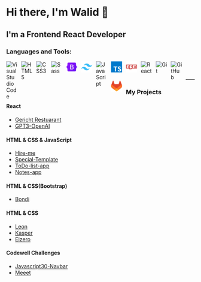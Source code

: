 # Hi there, I'm Walid 👋

## I'm a Frontend React Developer

### Languages and Tools:

<img align="left" alt="Visual Studio Code" width="30px" src="https://cdn.jsdelivr.net/gh/devicons/devicon/icons/vscode/vscode-original.svg" style="padding-right:10px;" />
<img align="left" alt="HTML5" width="30px" src="https://cdn.jsdelivr.net/gh/devicons/devicon/icons/html5/html5-original.svg" style="padding-right:10px;" />
<img align="left" alt="CSS3" width="30px" src="https://cdn.jsdelivr.net/gh/devicons/devicon/icons/css3/css3-original.svg" style="padding-right:10px;" />
<img align="left" alt="Sass" width="30px" src="https://cdn.jsdelivr.net/gh/devicons/devicon/icons/sass/sass-original.svg" style="padding-right:10px;" />
<img align="left" alt="Bootstrap" width="30px" src="https://github.com/devicons/devicon/blob/v2.15.1/icons/bootstrap/bootstrap-original.svg" style="padding-right:10px;" />
<img align="left" alt="Tailwindcss" width="30px" src="https://github.com/devicons/devicon/blob/v2.15.1/icons/tailwindcss/tailwindcss-plain.svg" style="padding-right:10px;" />
<img align="left" alt="JavaScript" width="30px" src="https://cdn.jsdelivr.net/gh/devicons/devicon/icons/javascript/javascript-original.svg" style="padding-right:10px;" />
<img align="left" alt="TypeScript" width="30px" src="https://github.com/devicons/devicon/blob/v2.15.1/icons/typescript/typescript-original.svg" style="padding-right:10px;" />
<img align="left" alt="npm" width="30px" src="https://github.com/devicons/devicon/blob/v2.15.1/icons/npm/npm-original-wordmark.svg" style="padding-right:10px;" />
<img align="left" alt="React" width="30px" src="https://cdn.jsdelivr.net/gh/devicons/devicon/icons/react/react-original.svg" style="padding-right:10px;" />
<img align="left" alt="Git" width="30px" src="https://cdn.jsdelivr.net/gh/devicons/devicon/icons/git/git-original.svg" style="padding-right:10px;" />
<img align="left" alt="GitHub" width="30px" src="https://user-images.githubusercontent.com/3369400/139447912-e0f43f33-6d9f-45f8-be46-2df5bbc91289.png" style="padding-right:10px;" />
<img align="left" alt="GitLab" width="30px" src="https://github.com/devicons/devicon/blob/v2.15.1/icons/gitlab/gitlab-original.svg" style="padding-right:10px;" />

<br />
<br />

---

### My Projects

#### React

- [Gericht Restuarant](https://react-gericht-resturant.netlify.app/)
- [GPT3-OpenAI](https://walid-allaf.github.io/GPT3-OpenAI/)

#### HTML & CSS & JavaScript

- [Hire-me](https://walid-allaf.github.io/Hire-me/)
- [Special-Template](https://walid-allaf.github.io/Special-template/)
- [ToDo-list-app](https://walid-allaf.github.io/ToDo-list-app/)
- [Notes-app](https://walid-allaf.github.io/Notes-app/)

#### HTML & CSS(Bootstrap)

- [Bondi](https://walid-allaf.github.io/Bondi/)

#### HTML & CSS

- [Leon](https://walid-allaf.github.io/Leon)
- [Kasper](https://walid-allaf.github.io/Kasper)
- [Elzero](https://walid-allaf.github.io/Elzero)

#### Codewell Challenges

- [Javascript30-Navbar](https://walid-allaf.github.io/Javascript30-Navbar/)
- [Meeet](https://walid-allaf.github.io/Meeet/)
